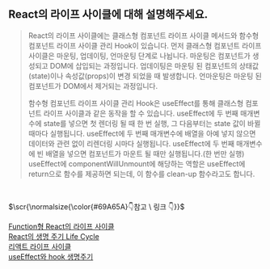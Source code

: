 ## React의 라이프 사이클에 대해 설명해주세요.
> <p>React의 라이프 사이클에는 클래스형 컴포넌트 라이프 사이클 메서드와 함수형 컴포넌트 라이프 사이클 관리 Hook이 있습니다.
> 먼저 클래스형 컴포넌트 라이프 사이클은 마운팅, 업데이팅, 언마운팅 단계로 나뉩니다.
> 마운팅은 컴포넌트가 생성되고 DOM에 삽입되는 과정입니다.
> 업데이팅은 마운팅 된 컴포넌트의 상태값(state)이나 속성값(props)이 변경 되었을 때 발생합니다.
> 언마운팅은 마운팅 된 컴포넌트가 DOM에서 제거되는 과정입니다.
> 
> 함수형 컴포넌트 라이프 사이클 관리 Hook은 useEffect를 통해 클래스형 컴포넌트 라이프 사이클과 같은 동작을 할 수 있습니다.
> useEffect에 두 번째 매개변수에 state를 넣으면 첫 렌더링 될 때 한 번 실행, 그 다음부터는 state 값이 바뀔 때마다 실행됩니다.
> useEffect에 두 번째 매개변수에 배열을 아예 넣지 않으면 데이터와 관련 없이 리렌더링 시마다 실행됩니다.
> useEffect에 두 번째 매개변수에 빈 배열을 넣으면 컴포넌트가 마운트 될 때만 실행됩니다.(한 번만 실행)
> useEffect에 componentWillUnmount에 해당하는 역할은 useEffect에 return으로 함수를 제공하면 되는데, 이 함수를 clean-up 함수라고도 합니다.

</br>

<p>$\scr{\normalsize{\color{#69A65A}👇참고 \ 링크 👇}}$</p>

[Function형 React의 라이프 사이클](https://velog.io/@ahsy92/%EA%B8%B0%EC%88%A0%EB%A9%B4%EC%A0%91-React%EC%9D%98-%EB%9D%BC%EC%9D%B4%ED%94%84-%EC%82%AC%EC%9D%B4%ED%81%B4-09q2s7uw)<br/>
[React의 생명 주기 Life Cycle](https://www.zerocho.com/category/React/post/579b5ec26958781500ed9955)<br>
[리액트 라이프 사이클](https://velog.io/@remon/React-%EB%A6%AC%EC%95%A1%ED%8A%B8-%EB%9D%BC%EC%9D%B4%ED%94%84-%EC%82%AC%EC%9D%B4%ED%81%B4)<br>
[useEffect와 hook 생명주기](https://killu.tistory.com/44)

</br>
